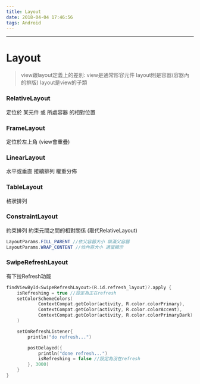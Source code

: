 ```yaml
---
title: Layout
date: 2018-04-04 17:46:56
tags: Android
---
```


------
Layout
======

> view跟layout定義上的差別: view是通常形容元件 layout則是容器(容器內的排版)
> layout是view的子類

### RelativeLayout
定位於 某元件 或 所處容器 的相對位置

### FrameLayout
定位於左上角 (view會重疊)

### LinearLayout
水平或垂直 接續排列 權重分佈

### TableLayout
格狀排列

### ConstraintLayout
約束排列 約束元間之間的相對關係 (取代RelativeLayout)


```java
LayoutParams.FILL_PARENT //依父容器大小 填滿父容器
LayoutParams.WRAP_CONTENT //依內容大小 適當顯示
```

### SwipeRefreshLayout
有下拉Refresh功能

```kotlin
findViewById<SwipeRefreshLayout>(R.id.refresh_layout)?.apply {
    isRefreshing = true //設定為正在refresh
    setColorSchemeColors(
            ContextCompat.getColor(activity, R.color.colorPrimary),
            ContextCompat.getColor(activity, R.color.colorAccent),
            ContextCompat.getColor(activity, R.color.colorPrimaryDark)
    )

    setOnRefreshListener{
        println("do refresh...")

        postDelayed({
            println("done refresh...")
            isRefreshing = false //設定為沒在refresh
        }, 3000)
    }
}
```

